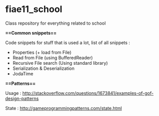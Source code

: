 fiae11_school
=============

Class repository for everything related to school

**==Common snippets==**

Code snippets for stuff that is used a lot, list of all snippets :

- Properties (+ load from File)
- Read from File (using BufferedReader)
- Recursive File search (Using standard library)
- Serialization & Deserialization
- JodaTime

**==Patterns==**

Usage : http://stackoverflow.com/questions/1673841/examples-of-gof-design-patterns

State : http://gameprogrammingpatterns.com/state.html
